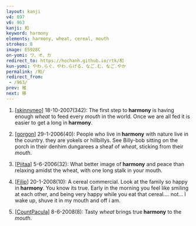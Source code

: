 ```yaml
---
layout: kanji
v4: 897
v6: 963
kanji: 和
keyword: harmony
elements: harmony, wheat, cereal, mouth
strokes: 8
image: E5928C
on-yomi: ワ、オ、カ
redirect_to: https://hochanh.github.io/rtk/和
kun-yomi: やわ.らぐ、やわ.らげる、なご.む、なご.やか
permalink: /和/
redirect_from:
 - /963/
prev: 稚
next: 移
---
```


1) [<a href="http://kanji.koohii.com/profile/skinnyneo">skinnyneo</a>] 18-10-2007(342): The first step to<strong> harmony</strong> is having enough <em>wheat</em> to feed every <em>mouth</em> in the world. Once we are all fed it is easier to get a long in<strong> harmony</strong>.

2) [<a href="http://kanji.koohii.com/profile/gorgon">gorgon</a>] 29-1-2006(40): People who live in<strong> harmony</strong> with nature live in the country. they are yokels or hillbillys. See Billy-bob sitting on the porch in their denhim dungarees a sheaf of <em>wheat</em>, sticking from their <em>mouth</em>.

3) [<a href="http://kanji.koohii.com/profile/Piitaa">Piitaa</a>] 5-6-2006(32): What better image of<strong> harmony</strong> and peace than relaxing amidst the wheat, with one long stalk in your mouth.

4) [<a href="http://kanji.koohii.com/profile/Filip">Filip</a>] 20-1-2008(10): A cereal commercial. Look at the family so happy in<strong> harmony</strong>. You know its true. Early in the morning you feel like smiling at each other, and being very happy while you eat that cereal.... not... I wake up, shuve it in my mouth and off i am.

5) [<a href="http://kanji.koohii.com/profile/CountPacula">CountPacula</a>] 8-6-2008(8): Tasty <em>wheat</em> brings true<strong> harmony</strong> to the <em>mouth</em>.

